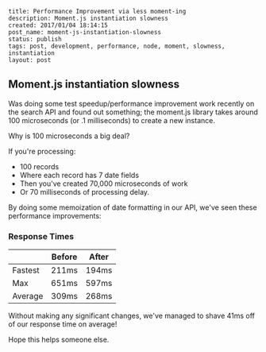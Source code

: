 ```
title: Performance Improvement via less moment-ing
description: Moment.js instantiation slowness
created: 2017/01/04 18:14:15
post_name: moment-js-instantiation-slowness
status: publish
tags: post, development, performance, node, moment, slowness, instantiation
layout: post
```

## Moment.js instantiation slowness

Was doing some test speedup/performance improvement work recently on the search API and found out something; the moment.js library takes around 100 microseconds (or .1 milliseconds) to create a new instance.

Why is 100 microseconds a big deal?

If you're processing:
 - 100 records
 - Where each record has 7 date fields
 - Then you've created 70,000 microseconds of work
 - Or 70 milliseconds of processing delay.

By doing some memoization of date formatting in our API, we've seen these performance improvements:

### Response Times

|       |Before | After |
|-------|-------|-------|
|Fastest|211ms  |194ms  |
|Max    |651ms  |597ms  |
|Average|309ms  |268ms  |

Without making any significant changes, we've managed to shave 41ms off of our response time on average!

Hope this helps someone else.

